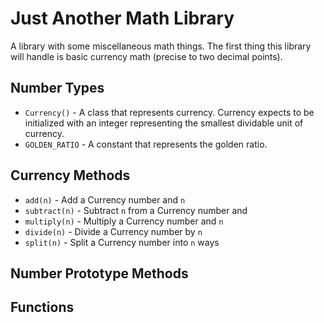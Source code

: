 # Just Another Math Library
A library with some miscellaneous math things. The first thing this library will handle is basic currency math (precise to two decimal points).

## Number Types
  - `Currency()` - A class that represents currency. Currency expects to be initialized with an integer representing the smallest dividable unit of currency.
  - `GOLDEN_RATIO` - A constant that represents the golden ratio.

## Currency Methods
  - `add(n)` - Add a Currency number and `n`
  - `subtract(n)` - Subtract `n` from a Currency number and
  - `multiply(n)` - Multiply a Currency number and `n`
  - `divide(n)` - Divide a Currency number by `n`
  - `split(n)` - Split a Currency number into `n` ways

## Number Prototype Methods

## Functions

